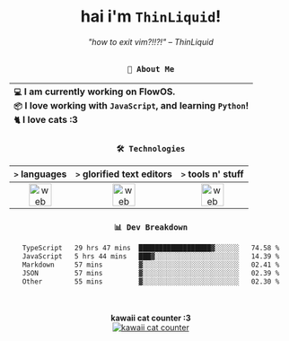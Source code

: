 <div align="center">
  
  # hai i'm `ThinLiquid`!
  ###### "how to exit vim?!!?!" – ThinLiquid
  
  ### `👤 About Me`

  | `💻`  I am currently working on __FlowOS__.<br/>`📦`  I love working with `JavaScript`, and learning `Python`!</br>`🐈`  I love cats :3 |
  |:---|

  
  ### `🛠️ Technologies`
  
  | `>` **languages**  | `>` **glorified text editors** | `>` **tools n' stuff** |
  |:------------------:|:------------------------------:|:----------------------:|
  | <img src="https://skillicons.dev/icons?i=ts,js,react" alt="web dev" height="40"/> | <img src="https://skillicons.dev/icons?i=vscode,neovim" alt="web dev" height="40"/> | <img src="https://skillicons.dev/icons?i=bash,git" alt="web dev" height="40"/> |
  
  ### `📊 Dev Breakdown`
  
  <!--START_SECTION:waka-->

```txt
TypeScript   29 hrs 47 mins  ██████████████████▓░░░░░░   74.58 %
JavaScript   5 hrs 44 mins   ███▓░░░░░░░░░░░░░░░░░░░░░   14.39 %
Markdown     57 mins         ▓░░░░░░░░░░░░░░░░░░░░░░░░   02.41 %
JSON         57 mins         ▓░░░░░░░░░░░░░░░░░░░░░░░░   02.39 %
Other        55 mins         ▓░░░░░░░░░░░░░░░░░░░░░░░░   02.30 %
```

<!--END_SECTION:waka-->
  
  <br/><br/>
  <b>kawaii cat counter :3</b><br/>
  [![kawaii cat counter](https://count.getloli.com/get/@ThinLiquid?theme=moebooru)](https://moe-counter.glitch.me)
</div>
